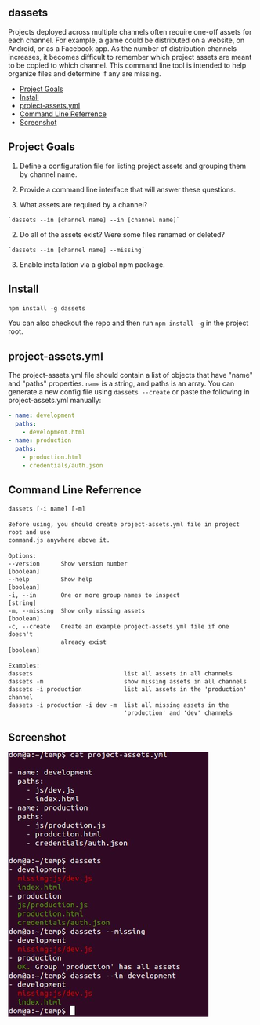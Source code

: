 ## dassets

Projects deployed across multiple channels often require one-off assets for each channel.  For example, a game could be distributed on a website, on Android, or as a Facebook app.  As the number of distribution channels increases, it becomes difficult to remember which project assets are meant to be copied to which channel.  This command line tool is intended to help organize files and determine if any are missing.

* [Project Goals](#project-goals)
* [Install](#install)
* [project-assets.yml](#project-assets-yml)
* [Command Line Referrence](#command-line-reference)
* [Screenshot](#screenshot)

## Project Goals

1. Define a configuration file for listing project assets and grouping them by channel name.

2. Provide a command line interface that will answer these questions.
  1. What assets are required by a channel?

    `dassets --in [channel name] --in [channel name]`

  2. Do all of the assets exist?  Were some files renamed or deleted?

    `dassets --in [channel name] --missing`

3. Enable installation via a global npm package.

## Install

`npm install -g dassets`

You can also checkout the repo and then run `npm install -g` in the project root.

## project-assets.yml

The project-assets.yml file should contain a list of objects that have "name" and "paths" properties. `name` is a string, and
paths is an array. You can generate a new config file using `dassets --create` or paste the following in project-assets.yml
manually:

```yaml
- name: development
  paths:
    - development.html
- name: production
  paths:
    - production.html
    - credentials/auth.json
```

## Command Line Referrence

```
dassets [-i name] [-m]

Before using, you should create project-assets.yml file in project root and use
command.js anywhere above it.

Options:
--version      Show version number                                   [boolean]
--help         Show help                                             [boolean]
-i, --in       One or more group names to inspect                     [string]
-m, --missing  Show only missing assets                              [boolean]
-c, --create   Create an example project-assets.yml file if one doesn't
               already exist                                         [boolean]

Examples:
dassets                          list all assets in all channels
dassets -m                       show missing assets in all channels
dassets -i production            list all assets in the 'production' channel
dassets -i production -i dev -m  list all missing assets in the
                                 'production' and 'dev' channels
```

## Screenshot

![screenshot](./images/screenshot.jpg)
